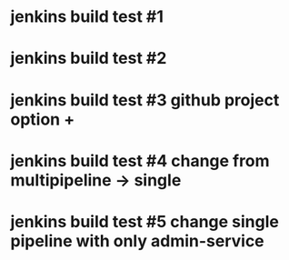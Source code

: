 # jenkins build test #1
# jenkins build test #2
# jenkins build test #3 github project option +
# jenkins build test #4 change from multipipeline -> single
# jenkins build test #5 change single pipeline with only admin-service
